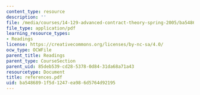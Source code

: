 ```yaml
---
content_type: resource
description: ''
file: /media/courses/14-129-advanced-contract-theory-spring-2005/ba5486891f5d1247ea986d5764d92195_references.pdf
file_type: application/pdf
learning_resource_types:
- Readings
license: https://creativecommons.org/licenses/by-nc-sa/4.0/
ocw_type: OCWFile
parent_title: Readings
parent_type: CourseSection
parent_uid: 85deb539-cd28-5378-0d84-31da68a71a43
resourcetype: Document
title: references.pdf
uid: ba548689-1f5d-1247-ea98-6d5764d92195
---
```

